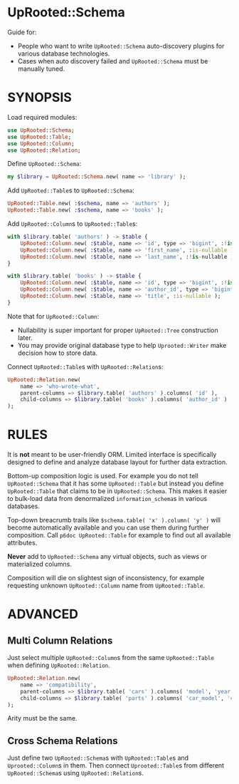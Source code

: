 # UpRooted::Schema

Guide for:

* People who want to write `UpRooted::Schema` auto-discovery plugins for various database technologies.
* Cases when auto discovery failed and `UpRooted::Schema` must be manually tuned.

# SYNOPSIS

Load required modules:

```raku
use UpRooted::Schema;
use UpRooted::Table;
use UpRooted::Column;
use UpRooted::Relation;
```

Define `UpRooted::Schema`:

```raku
my $library = UpRooted::Schema.new( name => 'library' );
```

Add `UpRooted::Table`s to `UpRooted::Schema`:

```raku
UpRooted::Table.new( :$schema, name => 'authors' );
UpRooted::Table.new( :$schema, name => 'books' );
```

Add `UpRooted::Column`s to `UpRooted::Table`s:

```raku
with $library.table( 'authors' ) -> $table {
    UpRooted::Column.new( :$table, name => 'id', type => 'bigint', :!is-nullable );
    UpRooted::Column.new( :$table, name => 'first_name', :is-nullable );
    UpRooted::Column.new( :$table, name => 'last_name', :!is-nullable );
}

with $library.table( 'books' ) -> $table {
    UpRooted::Column.new( :$table, name => 'id', type => 'bigint', :!is-nullable );
    UpRooted::Column.new( :$table, name => 'author_id', type => 'bigint', :!is-nullable );
    UpRooted::Column.new( :$table, name => 'title', :is-nullable );
}
```

Note that for `UpRooted::Column`:
* Nullability is super important for proper `UpRooted::Tree` construction later.
* You may provide original database type to help `Uprooted::Writer` make decision how to store data.

Connect `UpRooted::Table`s with `UpRooted::Relation`s:

```raku
UpRooted::Relation.new(
    name => 'who-wrote-what',
    parent-columns => $library.table( 'authors' ).columns( 'id' ),
    child-columns => $library.table( 'books' ).columns( 'author_id' )
);
```

# RULES

It is **not** meant to be user-friendly ORM.
Limited interface is specifically designed to define and analyze database layout for further data extraction.

Bottom-up composition logic is used.
For example you do not tell `UpRooted::Schema` that it has some `UpRooted::Table`
but instead you define `UpRooted::Table` that claims to be in `UpRooted::Schema`.
This makes it easier to bulk-load data from denormalized `information_schema`s in various databases.

Top-down breacrumb trails like `$schema.table( 'x' ).column( 'y' )` will become automatically available and you can use them during further composition. Call `p6doc UpRooted::Table` for example to find out all available attributes.

**Never** add to `UpRooted::Schema` any virtual objects, such as views or materialized columns.

Composition will die on slightest sign of inconsistency, for example requesting unknown `UpRooted::Column` name from `UpRooted::Table`.

# ADVANCED

## Multi Column Relations

Just select multiple `UpRooted::Column`s from the same `UpRooted::Table` when defining `UpRooted::Relation`.

```raku
UpRooted::Relation.new(
    name => 'compatibility',
    parent-columns => $library.table( 'cars' ).columns( 'model', 'year' ),
    child-columns => $library.table( 'parts' ).columns( 'car_model', 'car_year' )
);
```

Arity must be the same.

## Cross Schema Relations

Just define two `UpRooted::Schema`s with `UpRooted::Table`s and `Uprooted::Column`s in them.
Then connect `Uprooted::Table`s from different `UpRooted::Schema`s using `UpRooted::Relation`s.
